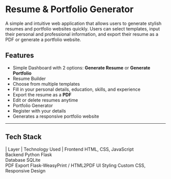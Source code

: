 #  Resume & Portfolio Generator

A simple and intuitive web application that allows users to generate stylish resumes and portfolio websites quickly. Users can select templates, input their personal and professional information, and export their resume as a PDF or generate a portfolio website.


##  Features

-  Simple Dashboard with 2 options: **Generate Resume** or **Generate Portfolio**
-  Resume Builder
  - Choose from multiple templates
  - Fill in your personal details, education, skills, and experience
  - Export the resume as a **PDF**
  - Edit or delete resumes anytime
-  Portfolio Generator
  - Register with your details
  - Generates a responsive portfolio website


---

##  Tech Stack

| Layer      | Technology Used         |
 Frontend    HTML, CSS, JavaScript    
 Backend     Python Flask             
 Database    SQLite                   
 PDF Export  Flask-WeasyPrint / HTML2PDF 
 UI Styling  Custom CSS, Responsive Design 
